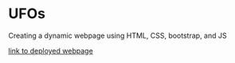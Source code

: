 # UFOs
Creating a dynamic webpage using HTML, CSS, bootstrap, and JS

[link to deployed webpage](https://cpstell.github.io/UFOs/)
